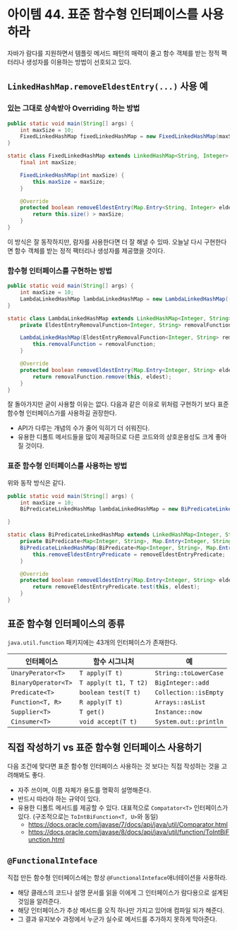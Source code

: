 # 아이템 44. 표준 함수형 인터페이스를 사용하라
자바가 람다를 지원하면서 템플릿 메서드 패턴의 매력이 줄고 함수 객체를 받는 정적 팩터리나 생성자를 이용하는 방법이 선호되고 있다.

## `LinkedHashMap.removeEldestEntry(...)` 사용 예

### 있는 그대로 상속받아 Overriding 하는 방법
``` java
public static void main(String[] args) {
    int maxSize = 10;
    FixedLinkedHashMap fixedLinkedHashMap = new FixedLinkedHashMap(maxSize);
}

static class FixedLinkedHashMap extends LinkedHashMap<String, Integer> {
    final int maxSize;

    FixedLinkedHashMap(int maxSize) {
        this.maxSize = maxSize;
    }

    @Override
    protected boolean removeEldestEntry(Map.Entry<String, Integer> eldest) {
        return this.size() > maxSize;
    }
}
```
이 방식은 잘 동작하지만, 람자를 사용한다면 더 잘 해낼 수 있따. 오늘날 다시 구현한다면 함수 객체를 받는 정적 팩터리나 생성자를 제공했을 것이다.

### 함수형 인터페이스를 구현하는 방법
``` java
public static void main(String[] args) {
    int maxSize = 10;
    LambdaLinkedHashMap lambdaLinkedHashMap = new LambdaLinkedHashMap((map, eldest) -> map.size() > maxSize);
}

static class LambdaLinkedHashMap extends LinkedHashMap<Integer, String> {
    private EldestEntryRemovalFunction<Integer, String> removalFunction;

    LambdaLinkedHashMap(EldestEntryRemovalFunction<Integer, String> removalFunction) {
        this.removalFunction = removalFunction;
    }

    @Override
    protected boolean removeEldestEntry(Map.Entry<Integer, String> eldest) {
        return removalFunction.remove(this, eldest);
    }
}
```
잘 돌아가지만 굳이 사용할 이유는 없다. 다음과 같은 이유로 위처럼 구현하기 보다 표준 함수형 인터페이스가를 사용하길 권장한다.
- API가 다루는 개념의 수가 줄어 익히기 더 쉬워진다.
- 유용한 디폴트 메서드들을 많이 제공하므로 다른 코드와의 상호운용성도 크게 좋아질 것이다.

### 표준 함수형 인터페이스를 사용하는 방법
위와 동작 방식은 같다.
``` java
public static void main(String[] args) {
    int maxSize = 10;
    BiPredicateLinkedHashMap lambdaLinkedHashMap = new BiPredicateLinkedHashMap((map, eldest) -> map.size() > maxSize);

}

static class BiPredicateLinkedHashMap extends LinkedHashMap<Integer, String> {
    private BiPredicate<Map<Integer, String>, Map.Entry<Integer, String>> removeEldestEntryPredicate;
    BiPredicateLinkedHashMap(BiPredicate<Map<Integer, String>, Map.Entry<Integer, String >> removeEldestEntryPredicate) {
        this.removeEldestEntryPredicate = removeEldestEntryPredicate;
    }

    @Override
    protected boolean removeEldestEntry(Map.Entry<Integer, String> eldest) {
        return removeEldestEntryPredicate.test(this, eldest);
    }
}
```

## 표준 함수형 인터페이스의 종류
`java.util.function` 패키지에는 43개의 인터페이스가 존재한다.

인터페이스|함수 시그니처|예
---|---|---
`UnaryPerator<T>`| `T apply(T t)`| `String::toLowerCase`
`BinaryOperator<T>`|`T apply(t t1, T t2)`|`BigInteger::add`
`Predicate<T>`|`boolean test(T t)`|`Collection::isEmpty`
`Function<T, R>`|`R apply(T t)`|`Arrays::asList`
`Supplier<T>`|`T get()`|`Instance::now`
`Cinsumer<T>`|`void accept(T t)`|`System.out::println`

## 직접 작성하기 vs 표준 함수형 인터페이스 사용하기
다음 조건에 맞다면 표준 함수형 인터페이스 사용하는 것 보다는 직접 작성하는 것을 고려해봐도 좋다.
- 자주 쓰이며, 이름 자체가 용도를 명확히 설명해준다.
- 반드시 따라야 하는 규약이 있다.
- 유용한 디폴트 메서드를 제공할 수 있다.
대표적으로 `Compatator<T>` 인터페이스가 있다. (구조적으로는 `ToIntBiFunction<T, U>`와 동일)
    - https://docs.oracle.com/javase/7/docs/api/java/util/Comparator.html
    - https://docs.oracle.com/javase/8/docs/api/java/util/function/ToIntBiFunction.html

## `@FunctionalInteface`
직접 만든 함수형 인터페이스에는 항상 `@FunctionalInteface`애너테이션을 사용하라.
- 해당 클래스의 코드나 설명 문서를 읽을 이에게 그 인터페이스가 람다용으로 설계된 것임을 알려준다.
- 해당 인터페이스가 추상 메서드를 오직 하나만 가지고 있어애 컴파일 되가 해준다.
- 그 결과 유지보수 과정에서 누군가 실수로 메서드를 추가하지 못하게 막아준다.